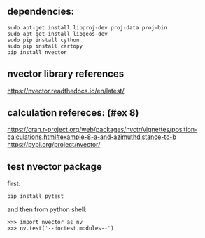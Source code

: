 ## dependencies: 
```
sudo apt-get install libproj-dev proj-data proj-bin
sudo apt-get install libgeos-dev
sudo pip install cython 
sudo pip install cartopy
pip install nvector
```
## nvector library references
https://nvector.readthedocs.io/en/latest/

## calculation refereces: (#ex 8)
https://cran.r-project.org/web/packages/nvctr/vignettes/position-calculations.html#example-8-a-and-azimuthdistance-to-b
https://pypi.org/project/nvector/

## test nvector package
first: 
```
pip install pytest
```
and then from python shell:
```
>>> import nvector as nv
>>> nv.test('--doctest.modules--')
```